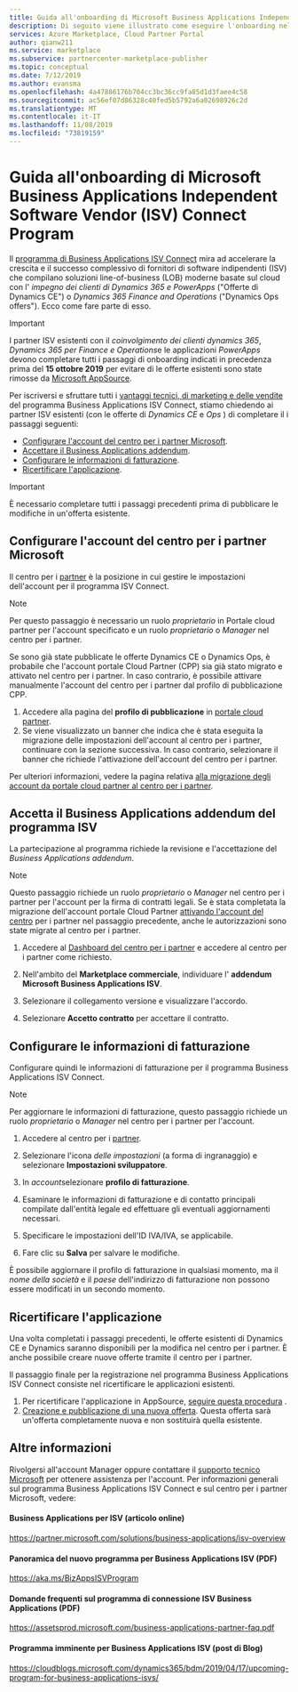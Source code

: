 ```yaml
---
title: Guida all'onboarding di Microsoft Business Applications Independent Software Vendor (ISV) Connect Program
description: Di seguito viene illustrato come eseguire l'onboarding nel programma Business Applications ISV Connect.
services: Azure Marketplace, Cloud Partner Portal
author: qianw211
ms.service: marketplace
ms.subservice: partnercenter-marketplace-publisher
ms.topic: conceptual
ms.date: 7/12/2019
ms.author: evansma
ms.openlocfilehash: 4a47886176b704cc3bc36cc9fa85d1d3faee4c58
ms.sourcegitcommit: ac56ef07d86328c40fed5b5792a6a02698926c2d
ms.translationtype: MT
ms.contentlocale: it-IT
ms.lasthandoff: 11/08/2019
ms.locfileid: "73819159"
---
```

# <a name="microsoft-business-applications-independent-software-vendor-isv-connect-program-onboarding-guide"></a>Guida all'onboarding di Microsoft Business Applications Independent Software Vendor (ISV) Connect Program

Il [programma di Business Applications ISV Connect](https://partner.microsoft.com/solutions/business-applications/isv-overview) mira ad accelerare la crescita e il successo complessivo di fornitori di software indipendenti (ISV) che compilano soluzioni line-of-business (LOB) moderne basate sul cloud con l' *impegno dei clienti di Dynamics 365 e PowerApps* ("Offerte di Dynamics CE") o *Dynamics 365 Finance and Operations* ("Dynamics Ops offers"). Ecco come fare parte di esso.

> [!IMPORTANT]
> I partner ISV esistenti con il *coinvolgimento dei clienti dynamics 365*, *Dynamics 365 per Finance e Operations*e le applicazioni *PowerApps* devono completare tutti i passaggi di onboarding indicati in precedenza prima del **15 ottobre 2019** per evitare di le offerte esistenti sono state rimosse da [Microsoft AppSource](https://appsource.microsoft.com).

Per iscriversi e sfruttare tutti i [vantaggi tecnici, di marketing e delle vendite](https://partner.microsoft.com/solutions/business-applications/isv-overview) del programma Business Applications ISV Connect, stiamo chiedendo ai partner ISV esistenti (con le offerte di *Dynamics CE* e *Ops* ) di completare il i passaggi seguenti:

- [Configurare l'account del centro per i partner Microsoft](#set-up-your-microsoft-partner-center-account).
- [Accettare il Business Applications addendum](#accept-the-business-applications-isv-program-addendum).
- [Configurare le informazioni di fatturazione](#set-up-your-billing-information).
- [Ricertificare l'applicazione](#recertify-your-application).

> [!IMPORTANT]
> È necessario completare tutti i passaggi precedenti prima di pubblicare le modifiche in un'offerta esistente.

## <a name="set-up-your-microsoft-partner-center-account"></a>Configurare l'account del centro per i partner Microsoft

Il centro per i [partner](https://partner.microsoft.com) è la posizione in cui gestire le impostazioni dell'account per il programma ISV Connect.

> [!NOTE]
> Per questo passaggio è necessario un ruolo *proprietario* in Portale cloud partner per l'account specificato e un ruolo *proprietario* o *Manager* nel centro per i partner.

Se sono già state pubblicate le offerte Dynamics CE o Dynamics Ops, è probabile che l'account portale Cloud Partner (CPP) sia già stato migrato e attivato nel centro per i partner. In caso contrario, è possibile attivare manualmente l'account del centro per i partner dal profilo di pubblicazione CPP.

1. Accedere alla pagina del **profilo di pubblicazione** in [portale cloud partner](https://cloudpartner.azure.com/).
2. Se viene visualizzato un banner che indica che è stata eseguita la migrazione delle impostazioni dell'account al centro per i partner, continuare con la sezione successiva. In caso contrario, selezionare il banner che richiede l'attivazione dell'account del centro per i partner.

Per ulteriori informazioni, vedere la pagina relativa [alla migrazione degli account da portale cloud partner al centro per i partner](https://docs.microsoft.com/azure/marketplace/partner-center-portal/account-migration-from-cpp-to-pc).

## <a name="accept-the-business-applications-isv-program-addendum"></a>Accetta il Business Applications addendum del programma ISV

La partecipazione al programma richiede la revisione e l'accettazione del *Business Applications addendum*.

> [!NOTE]
> Questo passaggio richiede un ruolo *proprietario* o *Manager* nel centro per i partner per l'account per la firma di contratti legali. Se è stata completata la migrazione dell'account portale Cloud Partner [attivando l'account del centro](#set-up-your-microsoft-partner-center-account) per i partner nel passaggio precedente, anche le autorizzazioni sono state migrate al centro per i partner.

1. Accedere al [Dashboard del centro per i partner](https://partner.microsoft.com/dashboard/account/agreements) e accedere al centro per i partner come richiesto.

2. Nell'ambito del **Marketplace commerciale**, individuare l' **addendum Microsoft Business Applications ISV**.

3. Selezionare il collegamento versione e visualizzare l'accordo.

4. Selezionare **Accetto contratto** per accettare il contratto.

## <a name="set-up-your-billing-information"></a>Configurare le informazioni di fatturazione

Configurare quindi le informazioni di fatturazione per il programma Business Applications ISV Connect.

> [!NOTE]
> Per aggiornare le informazioni di fatturazione, questo passaggio richiede un ruolo *proprietario* o *Manager* nel centro per i partner per l'account.

1. Accedere al centro per i [partner](https://partner.microsoft.com/dashboard).

2. Selezionare l'icona *delle impostazioni* (a forma di ingranaggio) e selezionare **Impostazioni sviluppatore**.

3. In *account*selezionare **profilo di fatturazione**.

4. Esaminare le informazioni di fatturazione e di contatto principali compilate dall'entità legale ed effettuare gli eventuali aggiornamenti necessari.

5. Specificare le impostazioni dell'ID IVA/IVA, se applicabile.

6. Fare clic su **Salva** per salvare le modifiche.

È possibile aggiornare il profilo di fatturazione in qualsiasi momento, ma il *nome della società* e il *paese* dell'indirizzo di fatturazione non possono essere modificati in un secondo momento.

## <a name="recertify-your-application"></a>Ricertificare l'applicazione

Una volta completati i passaggi precedenti, le offerte esistenti di Dynamics CE e Dynamics saranno disponibili per la modifica nel centro per i partner. È anche possibile creare nuove offerte tramite il centro per i partner.

Il passaggio finale per la registrazione nel programma Business Applications ISV Connect consiste nel ricertificare le applicazioni esistenti.

1. Per ricertificare l'applicazione in AppSource, [seguire questa procedura](https://partner.microsoft.com/solutions/business-applications/isv-publish) .
2. [Creazione e pubblicazione di una nuova offerta](https://docs.microsoft.com/azure/marketplace/partner-center-portal/create-new-customer-engagement-offer). Questa offerta sarà un'offerta completamente nuova e non sostituirà quella esistente.

## <a name="further-info"></a>Altre informazioni

Rivolgersi all'account Manager oppure contattare il [supporto tecnico Microsoft](https://partner.microsoft.com/support) per ottenere assistenza per l'account. Per informazioni generali sul programma Business Applications ISV Connect e sul centro per i partner Microsoft, vedere:

#### <a name="business-applications-for-isvs-online-article"></a>Business Applications per ISV (articolo online)
https://partner.microsoft.com/solutions/business-applications/isv-overview

#### <a name="overview-of-the-new-program-for-business-applications-isvs-pdf"></a>Panoramica del nuovo programma per Business Applications ISV (PDF)
https://aka.ms/BizAppsISVProgram

#### <a name="business-applications-isv-connect-program-faq-pdf"></a>Domande frequenti sul programma di connessione ISV Business Applications (PDF)
https://assetsprod.microsoft.com/business-applications-partner-faq.pdf

#### <a name="upcoming-program-for-business-applications-isvs-blog-post"></a>Programma imminente per Business Applications ISV (post di Blog)
https://cloudblogs.microsoft.com/dynamics365/bdm/2019/04/17/upcoming-program-for-business-applications-isvs/
